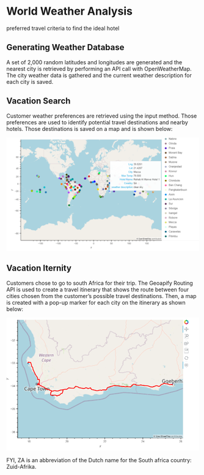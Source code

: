 # World Weather Analysis
preferred travel criteria to find the ideal hotel

## Generating Weather Database
A set of 2,000 random latitudes and longitudes are generated and the nearest city is retrieved by performing an API call with OpenWeatherMap. The city weather data is gathered and the current weather description for each city is saved. 

## Vacation Search
Customer weather preferences are retrieved using the input method. Those preferences are used to identify potential travel destinations and nearby hotels. Those destinations is saved on a map and is shown below:

![World map and possible destinations](/Vacation_Search/WeatherPy_vacation_map.PNG)

## Vacation Iternity
Customers chose to go to south Africa for their trip. The Geoapify Routing API is used to create a travel itinerary that shows the route between four cities chosen from the customer’s possible travel destinations. Then, a map is created with a pop-up marker for each city on the itinerary as shown below:

![Customer Rout in South Africa](/Vacation_Itinerary/WeatherPy_travel_map.PNG)

FYI, ZA is an abbreviation of the Dutch name for the South africa country: Zuid-Afrika.
